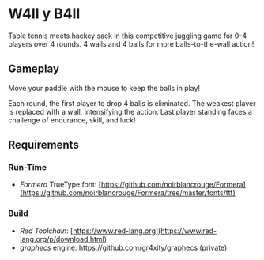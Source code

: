 # W4ll y B4ll
Table tennis meets hackey sack in this competitive juggling game for 0-4 players over 4 rounds. 4 walls and 4 balls for more balls-to-the-wall action!

## Gameplay
Move your paddle with the mouse to keep the balls in play!

Each round, the first player to drop 4 balls is eliminated. The weakest player is replaced with a wall, intensifying the action. Last player standing faces a challenge of endurance, skill, and luck!

## Requirements
### Run-Time
* *Formera* TrueType font: [https://github.com/noirblancrouge/Formera](https://github.com/noirblancrouge/Formera/tree/master/fonts/ttf)
### Build
* *Red Toolchain*: [https://www.red-lang.org](https://www.red-lang.org/p/download.html)
* *graphecs* engine: https://github.com/gr4xity/graphecs (private)
